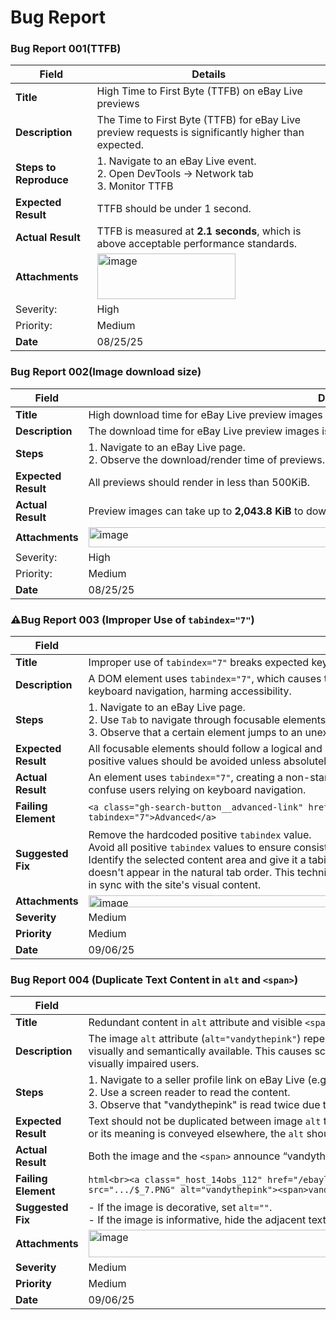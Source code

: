 # Bug Report

### Bug Report 001(TTFB)

| Field            | Details                                                                 |
|------------------|-------------------------------------------------------------------------|
| **Title**        | High Time to First Byte (TTFB) on eBay Live previews                    |
| **Description**  | The Time to First Byte (TTFB) for eBay Live preview requests is significantly higher than expected. |
| **Steps to Reproduce** | 1. Navigate to an eBay Live event.<br>2. Open DevTools → Network tab <br>3. Monitor TTFB|
| **Expected Result** | TTFB should be under 1 second. |
| **Actual Result** | TTFB is measured at **2.1 seconds**, which is above acceptable performance standards. |
| **Attachments**  | <img width="221" height="73" alt="image" src="https://github.com/user-attachments/assets/7ef5eeeb-a3c8-47a1-81b9-d1ae21497676" />
| Severity: | High  |
|Priority:| Medium   |      
| **Date**      | 08/25/25 |

### Bug Report 002(Image download size)
| Field            | Details                                                                 |
|------------------|-------------------------------------------------------------------------|
| **Title**        | High download time for eBay Live preview images                         |
| **Description**  | The download time for eBay Live preview images is significantly higher than expected. |
| **Steps**        | 1. Navigate to an eBay Live page.<br>2. Observe the download/render time of previews. |
| **Expected Result** | All previews should render in less than 500KiB. |
| **Actual Result** | Preview images can take up to **2,043.8 KiB** to download and display, resulting in slow rendering. |
| **Attachments**  | <img width="789" height="32" alt="image" src="https://github.com/user-attachments/assets/4b4b733a-f992-47a6-bcd2-12c6501da7f2" />
| Severity: | High  |
|Priority:| Medium   |     
| **Date**      | 08/25/25 |

### ⚠Bug Report 003 (Improper Use of `tabindex="7"`)

| **Field**         | **Details**                                                                                                                                  |
|-------------------|----------------------------------------------------------------------------------------------------------------------------------------------|
| **Title**         | Improper use of `tabindex="7"` breaks expected keyboard navigation order                                                                    |
| **Description**   | A DOM element uses `tabindex="7"`, which causes the tab order to skip elements and disrupts natural, sequential keyboard navigation, harming accessibility. |
| **Steps**         | 1. Navigate to an eBay Live page.<br>2. Use `Tab` to navigate through focusable elements.<br>3. Observe that a certain element jumps to an unexpected position in the tab order. |
| **Expected Result** | All focusable elements should follow a logical and sequential `tabindex` order (`0` or `-1` preferred). Manually assigning positive values should be avoided unless absolutely necessary. |
| **Actual Result**   | An element uses `tabindex="7"`, creating a non-standard focus order. This breaks the accessibility flow and may confuse users relying on keyboard navigation. |
| **Failing Element** | `<a class="gh-search-button__advanced-link" href="https://www.ebay.com/sch/ebayadvsearch" _sp="m570.l2614" tabindex="7">Advanced</a> `|
| **Suggested Fix** | Remove the hardcoded positive `tabindex` value. <br /> Avoid all positive `tabindex` values to ensure consistent, predictable navigation. <br /> Identify the selected content area and give it a tabindex of -1 and call its focus method. This ensures the content doesn't appear in the natural tab order. This technique, called managing focus, keeps the user's perceived context in sync with the site's visual content. |
| **Attachments**   | <img width="865" height="19" alt="image" src="https://github.com/user-attachments/assets/ca0c8961-e87c-4e19-bd7c-e0e274f8aac5" /> |
| **Severity**      | Medium |
| **Priority**      | Medium |
| **Date**      | 09/06/25 |

### Bug Report 004 (Duplicate Text Content in `alt` and `<span>`)

| **Field**         | **Details**                                                                                                                                          |
|-------------------|------------------------------------------------------------------------------------------------------------------------------------------------------|
| **Title**         | Redundant content in `alt` attribute and visible `<span>` causes duplicate announcements by screen readers                                          |
| **Description**   | The image `alt` attribute (`alt="vandythepink"`) repeats the same text as the adjacent `<span>` element, which is also visually and semantically available. This causes screen readers to announce the same label twice, reducing usability for visually impaired users. |
| **Steps**         | 1. Navigate to a seller profile link on eBay Live (e.g. `/ebaylive/sellers/`).<br>2. Use a screen reader to read the content.<br>3. Observe that "vandythepink" is read twice due to both `alt` and `<span>` being announced. |
| **Expected Result** | Text should not be duplicated between image `alt` text and adjacent readable content. If the image is purely decorative or its meaning is conveyed elsewhere, the `alt` should be empty (`alt=""`). |
| **Actual Result**   | Both the image and the `<span>` announce “vandythepink”, leading to redundant output from assistive technologies. |
| **Failing Element** | ```html<br><a class="_host_14obs_112" href="/ebaylive/sellers/p71mvza2rcu" aria-label="Seller vandythepink"><img src=".../$_7.PNG" alt="vandythepink"><span>vandythepink</span></a>``` |
| **Suggested Fix** | - If the image is decorative, set `alt=""`.<br>- If the image is informative, hide the adjacent text from screen readers with `aria-hidden="true"`.|
| **Attachments**   | <img width="904" height="44" alt="image" src="https://github.com/user-attachments/assets/01c80532-4f65-4d03-85f4-f8de5a0d681d" />|
| **Severity**      | Medium |
| **Priority**      | Medium |
| **Date**      | 09/06/25 |
